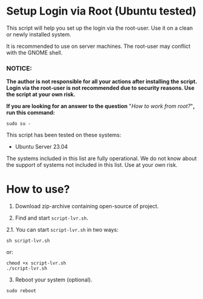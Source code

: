 # Setup Login via Root (Ubuntu tested)

This script will help you set up the login via the root-user.
Use it on a clean or newly installed system.

It is recommended to use on server machines. The root-user may conflict with the GNOME shell.

### NOTICE:
**The author is not responsible for all your actions after installing the script. Login via the root-user is not recommended due to security reasons. Use the script at your own risk.** 

**If you are looking for an answer to the question** "*How to work from root?*"**, run this command:**
```
sudo su -
```


This script has been tested on these systems:
- Ubuntu Server 23.04

The systems included in this list are fully operational.
We do not know about the support of systems not included in this list. Use at your own risk.

# How to use?
1. Download zip-archive containing open-source of project.

2. Find and start `script-lvr.sh`.

2.1. You can start `script-lvr.sh` in two ways:
```
sh script-lvr.sh
```
or:
```
chmod +x script-lvr.sh
./script-lvr.sh
```

3. Reboot your system (optional).
```
sudo reboot
```